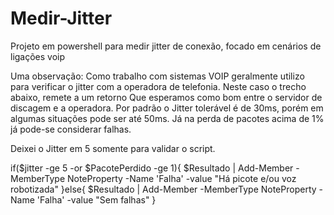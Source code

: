 # Medir-Jitter
Projeto em powershell para medir jitter de conexão, focado em cenários de ligações voip

Uma observação:
Como trabalho com sistemas VOIP geralmente utilizo para verificar o jitter com a operadora de telefonia. Neste caso o trecho abaixo, remete a um retorno
Que esperamos como bom entre o servidor de discagem e a operadora.
Por padrão o Jitter tolerável é de 30ms, porém em algumas situações pode ser até 50ms.
Já na perda de pacotes acima de 1% já pode-se considerar falhas.

Deixei o Jitter em 5 somente para validar o script.

 if($jitter -ge 5 -or $PacotePerdido -ge 1){
        $Resultado | Add-Member -MemberType NoteProperty -Name 'Falha' -value "Há picote e/ou voz robotizada"
    }else{
        $Resultado | Add-Member -MemberType NoteProperty -Name 'Falha' -value "Sem falhas"
    }
